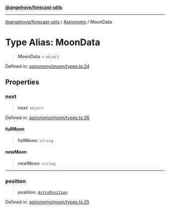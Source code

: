 [**@angelrove/forecast-utils**](../../README.md)

***

[@angelrove/forecast-utils](../../README.md) / [Astronomy](../README.md) / MoonData

# Type Alias: MoonData

> **MoonData** = `object`

Defined in: [astronomy/moon/types.ts:24](https://github.com/angelrove/forecast-utils/blob/c8671c08665caf44781ca994161c6a147044eefe/src/astronomy/moon/types.ts#L24)

## Properties

### next

> **next**: `object`

Defined in: [astronomy/moon/types.ts:26](https://github.com/angelrove/forecast-utils/blob/c8671c08665caf44781ca994161c6a147044eefe/src/astronomy/moon/types.ts#L26)

#### fullMoon

> **fullMoon**: `string`

#### newMoon

> **newMoon**: `string`

***

### position

> **position**: [`AstroPosition`](AstroPosition.md)

Defined in: [astronomy/moon/types.ts:25](https://github.com/angelrove/forecast-utils/blob/c8671c08665caf44781ca994161c6a147044eefe/src/astronomy/moon/types.ts#L25)
